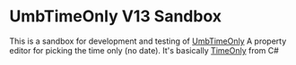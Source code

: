 # UmbTimeOnly V13 Sandbox
This is a sandbox for development and testing of [UmbTimeOnly](https://github.com/HamDerAndrew/UmbTimeOnly)
A property editor for picking the time only (no date). It's basically [TimeOnly](https://learn.microsoft.com/en-us/dotnet/api/system.timeonly?view=net-8.0) from C#
